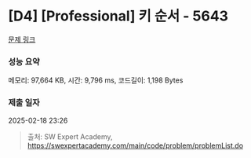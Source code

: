 # [D4] [Professional] 키 순서 - 5643 

[문제 링크](https://swexpertacademy.com/main/code/problem/problemDetail.do?contestProbId=AWXQsLWKd5cDFAUo) 

### 성능 요약

메모리: 97,664 KB, 시간: 9,796 ms, 코드길이: 1,198 Bytes

### 제출 일자

2025-02-18 23:26



> 출처: SW Expert Academy, https://swexpertacademy.com/main/code/problem/problemList.do